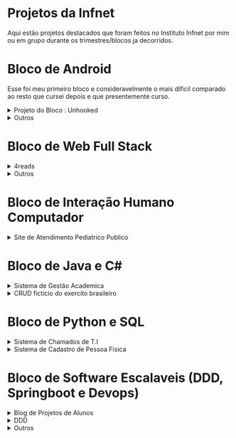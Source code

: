 # Projetos da Infnet
Aqui estão projetos destacados que foram feitos no Instituto Infnet por mim ou em grupo durante os trimestres/blocos ja decorridos.

# Bloco de Android
Esse foi meu primeiro bloco e consideravelmente o mais dificil comparado ao resto que cursei depois e que presentemente curso.
<details>
  <summary>Projeto do Bloco : Unhooked</summary>

  ## Link do APK
  https://play.google.com/store/apps/details?id=com.danielgomeslipkin.unhooked.app&pli=1
  
  ## O projeto
  O projeto do bloco consistiu em criar um aplicativo hosteado na Play Store com anuncios, com integração ao Firebase e organizado com a metodologia SCRUM. Esse trabalho, dado a complexidade, devia ser feito em grupo porem devido ao tamanho pequeno da turma e o fato de que minha dupla abandonou a Infnet no meio do processo, tornando ele muito mais arduoso que o esperado. A proposta do aplicativo é basicamente um rastreador de vicios pessoais, como cigarros, com o intuito de auxiliar o usuario para controlar ele.

  <b> NOTE QUE NÃO SOU PROFISSIONAL DE PSICANALISE OU PSICOTERAPIA E QUALQUER DADO IMPERATIVO PRESENTE NO PROJETO É SOMENTE POR RAZÕES DE TESTE E PROTOTIPO. </b>

  ## Funcionalidades Completas
  - Login com Firebase, incluindo a opção de utilizar o Facebook
  - Dados dos Vicios retirados do Firebase Realtime Storage com a biblioteca Retrofit.
  - Dados dos usuarios e os seus vicios armazenados no Firebase Firestore

## Fotos
 Notara que o design é muito arcaico e certas coisas parecem estar desalinhadas, displays como o Grafico linear não aparentam utilidade e certas funcionalidades como vicios customizados do usuario não foram   
 implementados. Talvez revisite no futuro para dar uma aprimorada.

 ### Pagina de Login
<img src="https://i.imgur.com/hmMUjHy.png" width="30%">

### Dashboard
<img src="https://i.imgur.com/nK9cykG.png" width="30%">

### Configuração do Usuario
<img src="https://i.imgur.com/34dScRX.png" width="30%"><br>
Resetar Tudo retira todos os vicios do usuario e os dados relativos

### Pagina dos Vicios
<img src="https://i.imgur.com/Y3eY8zJ.png" width="30%"><br>
Era pra ter uma logo para cada vicio. Ver somente permite o usuario ter uma noção doque se trata, Add(icionar) disponibiliza a integração á conta do usuario.

### Pagina de Customização de Vicio
<img src="https://i.imgur.com/A1ZTvIA.png" width="30%">
<img src="https://i.imgur.com/1KH2TZP.png" width="30%">

### Pagina de Visualização do Vicio
<img src="https://i.imgur.com/NVZXCfO.png" width="30%"><br>
Fatos circulam aleatoriamente, a frase em cima não.<br>

<img src="https://i.imgur.com/yQBq9K4.png" width="30%"><br>
Ao clica Adicionar Uso, voce seleciona uma data e adicione as horas usadas (TV por exemplo) ou unidades usadas (cigarros pro exemplo) naquela data. O aplicativo disponibilizara esses pontos de uso no Grafico e te dara uma Avaliação Geral de acordo com uma media arbitraria. Se por exemplo voce fumou 5 cigarros essa semana, sua avaliação sera "Boa".
</details>

<details>
  <summary>Outros</summary>

  ## Criador de Personagem RPG
  Esse foi um mini-projeto que visava aplicar nosso conhecimento de Intents e a transição entre Atividades/Paginas diferentes no Aplicativo. Eu tive a ideia de criar um criador de personagem para um RPG ficticio. O projeto original não salvava os personagens criados após fechar o aplicativo pela falta de experiencia, por isso adicionei rapidinho uma integração com o sistema de arquivos interno do Android para persistir os dados.

  O codigo esta na ramificação [android_mikes_mmo](https://github.com/Bagelboi/Infnet-Projetos/tree/android_mikes_mmo)

 ### Pagina de Criação
  <img src="https://i.imgur.com/Ot4t6a1.png" width="30%"><br>
  O botão Classe vai para a seleção de Classe, Logo abre uma intent de escolher imagem do dispositivo e mudar a logo em cima do formulario e Creditos vai para a pagina de creditos

  ### Pagina de Seleção de Classe
  <img src="https://i.imgur.com/OZzAmos.png" width="30%"><br>
  As habilidades são marcadas se o nivel determinado na criação iguala ou supera o nivel da habilidade

  ### Pagina de Personagens criados
  <img src="https://i.imgur.com/Kukp6Qn.png" width="30%">
  <img src="https://i.imgur.com/KPfvzMC.png" width="30%"><br>
  O (+) adiciona um personagem novo e a lixeira apaga
  
  ### Pagina de Creditos
  <img src="https://i.imgur.com/XmVVJeJ.png" width="30%">


  ## Aplicativo de Notas
  Esse foi o trabalho final de uma disciplina que visava testar nosso conhecimento de Keystores, Anuncios, Arquivos Criptografados, Autenticação Firebase e Permissões (Principalmente relacionadas á Localização do usuario).

  ### Pagina Pre-Login
  <img src="https://i.imgur.com/QXdEiB6.png" width="30%">
  
  ### Pagina de Login
  <img src="https://i.imgur.com/3em1C9P.png" width="30%">

  ### Pagina de Notas
  <img src="https://i.imgur.com/c1yWg0L.png" width="30%">
  <img src="https://i.imgur.com/acxWkSr.png" width="30%"><br>
  Ao clicar o sifrão, se estivesse integrado o aplicativo á Play Store, um pagamento seria requisitado para comprar a versão premium da secunda figura (Sem anuncios). Mas ao clicar, ja dispõe ela de graça.

  ### Pagina de Criação de Nota
  <img src="https://i.imgur.com/VPLLa7y.png" width="30%"><br>
  O logo de localização pede a permissão de local. Os outros dois logos são para selecionar ou tirar foto para a nota. Ela então é salva como um arquivo criptografado e somente acessivel se o usuario logado for o que criou a nota.
  
</details>

# Bloco de Web Full Stack
<details>
  <summary>4reads</summary>
  
  ## O projeto
  O projeto do bloco consistiu em criar um site full-stack que utilizava o Firebase para atuar como banco de dados e o Vue para gerenciar o MVC com a metodologia XP (Extreme Programming).
  A ideia foi um site no estilo de Goodreads, onde você seria recompensado pontos por criticar, comentar, etc sobre os livros e lojistas ofereceriam cupons para quem quisesse gastar esses pontos e ganhar promoções na compra de livros. 
  E por mais que não esta completo tudo tudo tudo, estou bem orgulhoso do resultado inicial. Devo credito pela minha dupla Lucas Dias de Gondra.
  
  ## Funcionalidades Completas
  - Login com Firebase
  - Dados armazenados no Firebase
  - Sistema de criticas e comentarios com likes/dislikes
  - Sistema de pontos e cupons
  - Dados dos Livros retirados da API do OpenLibrary

## Fotos
### Landing Page
<img src="https://i.imgur.com/nOgBtEK.png" width="56%"><br>
<img src="https://i.imgur.com/OeEmeQU.png" width="56%"><br>
### Busca
<img src="https://i.imgur.com/8SBcrfc.png" width="56%"><br>
### Pagina do Livro
<img src="https://i.imgur.com/bJ8kItt.png" width="56%"><br>
<img src="https://i.\imgur.com/bJ8kItt.png" width="56%"><br>
Com criticas<br>
<img src="https://i.imgur.com/JmksKXF.png" width="56%"><br>
### Pagina do Usuario
<img src="https://i.imgur.com/MpfGWJy.png" width="56%"><br>
<img src="https://i.imgur.com/09Zkz7r.png" width="56%"><br>
### Ranking dos Livros
<img src="https://i.imgur.com/6dHJJEc.png" width="56%"><br>
### Pagina de Cupons
O primeiro cupom foi usado pelo usuario logado<br>
<img src="https://i.imgur.com/Xh1F99w.png" width="56%"><br>
</details>
<details>
  <summary>Outros</summary>

  ## Jogo da Memória
  Trabalho final da disciplina de introdução á Javascript. Tem um placar para cada configuração de jogo e um foguinho que muda de rosto no topo dependendo da sua velocidade em acertar os pares.<br>

O codigo esta na ramificação [js_jogo_de_advinha](https://github.com/Bagelboi/Infnet-Projetos/tree/js_jogo_de_advinha)

  
  ### Estado Inicial
  <img src="https://i.imgur.com/5C1SOkr.png" width="56%"><br>
  ### Jogo em Processo
  4 cartas por imagem, 2 cartas por par, 8 cartas total<br>
  <img src="https://i.imgur.com/7n1vMRj.png" width="56%"><br>
  ### Scoreboard em baixo
  <img src="https://i.imgur.com/3i5kbMh.png" width="56%"><br>

## GK Fashion
O projeto final da disciplina de introdução á design de Front-End.<br>

O codigo esta na ramificação [css_loja_de_moda](https://github.com/Bagelboi/Infnet-Projetos/tree/css_loja_de_moda)
### Pagina Inicial
<img src="https://i.imgur.com/GLjxclt.png" width="56%"><br>
<img src="https://i.imgur.com/iGcWub1.png" width="56%"><br>
### Pagina Sobre
<img src="https://i.imgur.com/wKCvFGA.png" width="56%"><br>

  ## Universo do Zé
  O projeto final da disciplina de frameworks de Javascript foram 2 CRUDs basicos feitos em React e Vue. O feito em Vue foi um sistema de encarceramento e o feito em React foi uma loja de armas.<br>

  Os códigos estão nas ramificações<br>
  [js_reactjs_armas](https://github.com/Bagelboi/Infnet-Projetos/tree/js_reactjs_armas)<br>
  [js_vuejs_prisao](https://github.com/Bagelboi/Infnet-Projetos/tree/js_vuejs_prisao)
  
  ### Cadeia do Zé (Vue)
<img src="https://i.imgur.com/hh1n7v7.png" width="56%"><br>
<img src="https://i.imgur.com/N9kQS0D.png" width="56%"><br>
<img src="https://i.imgur.com/9RpPAq1.png" width="56%"><br>
  ### Armamentos do Zé (React)
  <img src="https://i.imgur.com/hh6oLel.png" width="56%"><br>
  <img src="https://i.imgur.com/hjJfQ7t.png" width="56%"><br>
  <img src="https://i.imgur.com/AGzY6OF.png" width="56%"><br>
  </details>

</details>

# Bloco de Interação Humano Computador
<details>
  <summary>Site de Atendimento Pediatrico Publico</summary><br>
  O projeto era um site do governo para gestão de atendimento pediatrico, usando as varias técnicas de IHC como visto no livro da Simone Barbosa. Talvez foi o projeto que mais me forço fora da minha zona de comforto no aspecto de que precisei entrevistar pessoas aleatórias na rua perto dos hospitais para ter uma ideia minima de como funcionava o sistema.<br>

  ## Documentação
  https://docs.google.com/document/d/1HvHB4ANvCppxleShT7f0dcxb3LtXXGDc4RMps80xtcw/edit?usp=sharing

  ## Protótipo Interativo
  https://www.figma.com/proto/2nAkfGsYK6MW4YBW0vrwR7/Sistema-de-Cadastro-da-Crian%C3%A7a-para-Atendimento-Pediatrico-em-Redes-Publicas

  ## Fotos
  <img src="https://i.imgur.com/A7nr9ZQ.png" width="56%"><br>
  <img src="https://i.imgur.com/JEEzYxx.png" width="56%"><br>
  <img src="https://i.imgur.com/DuBjmRX.png" width="56%"><br>
  <img src="https://i.imgur.com/stOecr9.png" width="56%"><br>
</details>

# Bloco de Java e C#
<details>
  <summary>Sistema de Gestão Academica</summary><br>
  O projeto de bloco consistia em aprender á criar os varios diagramas da UML, como de caso de uso, de classe e de sequencia para depois implementar somente uma pequena parte em código com o Entity Framework do .NET. O projeto era um sistema de gestão academica replicando o modelo da INFNET.<br>
  
  ## Documento
  https://docs.google.com/document/d/10G8Tgg3mmFNvkUtC91dZfotngbWnkmIXxd_lXwV1kVw/edit?usp=sharing
  
  ## Fotos
  ### Diagrama de caso de uso
  <img src="https://i.imgur.com/FhamdS4.png" width="56%"><br>
  ### Diagrama de classe
  <img src="https://i.imgur.com/ygQsHCv.png" width="56%"><br>
  ### Diagrama de sequencia
  <img src="https://i.imgur.com/gAjwCPX.png" width="56%"><br>
  ### Código Principal
  <img src="https://i.imgur.com/AmIedUy.png" width="56%"><br>
  
</details>

<details>
  <summary>CRUD ficticio do exercito brasileiro</summary><br>
  Um CRUD simples feito com o SparkJava, possuindo um front-end de templates alem do back-end.<br><br>
  O código esta na ramificação: java_crud_exercito (https://github.com/Bagelboi/Infnet-Projetos/tree/java_crud_exercito)<br>
  
  ## Fotos
  <img src="https://i.imgur.com/Fwcm4GL.png" width="56%"><br>
  <img src="https://i.imgur.com/BKIri1l.png" width="56%"><br>
  <img src="https://i.imgur.com/CMbnHDW.png" width="56%"><br>
  <img src="https://i.imgur.com/2xn2wCy.png" width="56%"><br>
</details>

# Bloco de Python e SQL
<details>
  <summary>Sistema de Chamados de T.I</summary><br>
  O projeto de bloco consistia em criar um sistema de chamados baseado no GLPI e expor os dados como uma API para ser testada no Looker Studio com a projeção deles.<br>
  Código (https://replit.com/@DanielGomes58/SistemaChamadosPB) <br>
  Apresentação (https://www.youtube.com/watch?v=CfFDJi58FGU) <br>

  ## Fotos
  ### Relações de Entidades do Banco de Dados
  <img src="https://i.imgur.com/q6HgxKM.png"  width="56%"><br>
  ### Código rodando
  <img src="https://i.imgur.com/L0EzRgd.png"  width="56%"><br>
  ### Looker Studio
  <img src="https://i.imgur.com/q3eQGa2.png"  width="56%"><br>
  <img src="https://i.imgur.com/Q5iy4Dq.png"  width="56%"><br>
  <img src="https://i.imgur.com/YpMF1oZ.png"  width="56%"><br>
  
</details>
<details>
  <summary>Sistema de Cadastro de Pessoa Fisica</summary><br>
  Esse projeto inicialmente consistia em criar um menu simples de cadastro de pessoas fisicas. Depois se tornou uma API qual voce pode fazer requisições POST e GET para criar ou retornar registros de pessoas fisicas.<br>
  https://replit.com/@DanielGomes58/Servidor-Cadastro-API
  
  ## Fotos
  ### Versão Inicial
  <img src="https://i.imgur.com/SNTrBMa.png"  width="56%"><br>

  ### Forma de API
  <img src="https://i.imgur.com/fEr0BpM.png"  width="56%"><br>
  <img src="https://i.imgur.com/RFlGu8e.png"  width="56%"><br>
  
</details>

# Bloco de Software Escalaveis (DDD, Springboot e Devops)
<details>
  <summary>Blog de Projetos de Alunos</summary><br>
  Esse projeto foi idealizado como um CRUD de projetos e os micro-serviços dentro desses. Foi criado um front-end com React + Swagger e o back-end com varios microserviços feitos com Springboot + RabbitMQ + Papertrail e finalmente plantados no Docker. <br>
  
## Repositórios de Github
- https://github.com/Bagelboi/ProjetoDeBlocoEscalaveis - Configurações do docker-compose e módulos do projeto<br>
- https://github.com/DemarchiWorking/EurekaServer/tree/main - Servidor Eureka<br>
- https://github.com/Bagelboi/GatewayServicePB/tree/main - Serviço Gateway<br>
- https://github.com/DemarchiWorking/service-java-micro/tree/main - Serviço “Principal” e base de dados dos Services dos Projetos<br>
- https://github.com/DemarchiWorking/project-java-micro/tree/main - Serviço e base de dados dos Projetos<br>
- https://github.com/Bagelboi/Microservico-Comentarios-PB/tree/main - Serviço e base de dados de Comentarios nos Projetos<br>
- https://github.com/Bagelboi/alunoservice - Serviço e base de dados dos Alunos<br>

## Documento
https://docs.google.com/document/d/1HexdV6lmsqyBF55LbcLb755F42io3OKc9daZSnBZLTk/edit?usp=sharing

## Apresentação
https://www.youtube.com/watch?v=y-3Xjj4SoZQ

## Fotos
### Pagina Inicial
  <img src="https://i.imgur.com/5Wj7mWE.png"  width="56%"><br>
### Pagina de Login
  <img src="https://i.imgur.com/Sxfblt6.png"  width="56%"><br>
### Pagina de Criação de Projeto
  <img src="https://i.imgur.com/5Wj7mWE.png"  width="56%"><br>
### Pagina de Projetos
  <img src="https://i.imgur.com/jT9kGZT.png"  width="56%"><br>
### Pagina do Projeto
  <img src="https://i.imgur.com/GLaRqr4.png"  width="56%"><br>

</details>

<details>
  <summary>DDD</summary><br>
  Essa matéria consistiu no aprendizado da metodologia de Domain Driven Design (DDD). Em geral, a matéria rodou em torno de um projeto de petshop ficticia chamada Petfriends.<br>

  ## Design Estratégico (Planejamento e Classificação dos Dominios do negócio)
  Documento (https://docs.google.com/document/d/1xVhFt8gZ5s2lKRlYX6i4EIqtPNjBulUYxQMV26h4iIo/edit?usp=sharing)
  ### Mapa de Contextos
  <img src="https://i.imgur.com/X2D91K0.png"  width="56%"><br>
  ### Diagrama de Classe dos Agregados
  <img src="https://i.imgur.com/KpP5sF4.png" width="56%"><br>

  ## Design Tatico (Implementação em Código)
  Foi considerado usar Axon para praticar Event Sourcing só que por questões de agilidade foi melhor usar o RabbitMQ para testar os eventos de dominio.<br>
  Repositório (https://github.com/Bagelboi/Infnet-Projetos/tree/sistema_petfriends)<br>
  Documento (https://docs.google.com/document/d/1FVwfioV6UeQcFcx8wt5n7lotFg6QZagaujIHaXSQiF8/edit?usp=sharing)<br>

</details>

<details>
  <summary>Outros</summary>
  Outros projetos trabalharam competencias especificas.<br>

  ## Autenticação com Spring Security
  https://github.com/Bagelboi/Infnet-Projetos/tree/servicesspring_at
  ## Axon e Event Sourcing
  https://github.com/Bagelboi/Infnet-Projetos/tree/ddd2_tp3
  ## Webflux + Banco de Dados Reativo + Kubernetes + Test Containers + CI/CD com Github Actions
  ### Documento
  https://docs.google.com/document/d/1iJBHKnfid1LK4ko1NDqt3h-opSal2N80FUriu0mo_4Q/edit?usp=sharing)<br>
  ### Repositórios
  - https://github.com/Bagelboi/ls-funcionario-service<br> (Esse possui workflows do Actions)
  - https://github.com/Bagelboi/ls-missao-service<br>
  - https://github.com/Bagelboi/ls-eureka-server<br>
  - https://github.com/Bagelboi/ls-gateway-server<br>


</details>
